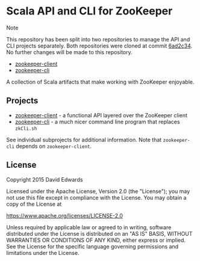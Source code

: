 # Scala API and CLI for ZooKeeper

> [!NOTE]
>
> This repository has been split into two repositories to manage the API and CLI projects separately. Both repositories were cloned at commit [6ad2c34](https://github.com/davidledwards/zookeeper/commit/6ad2c34d799d4373aa077d89eecfde6e7e8e1612). No further changes will be made to this repository.
>
> * [zookeeper-client](https://github.com/davidledwards/zookeeper-client)
> * [zookeeper-cli](https://github.com/davidledwards/zookeeper-cli)

A collection of Scala artifacts that make working with ZooKeeper enjoyable.

## Projects

* [zookeeper-client](zookeeper-client/) - a functional API layered over the ZooKeeper client
* [zookeeper-cli](zookeeper-cli/) - a much nicer command line program that replaces `zkCli.sh`

See individual subprojects for additional information. Note that `zookeeper-cli` depends on `zookeeper-client`.

## License

Copyright 2015 David Edwards

Licensed under the Apache License, Version 2.0 (the "License");
you may not use this file except in compliance with the License.
You may obtain a copy of the License at

<https://www.apache.org/licenses/LICENSE-2.0>

Unless required by applicable law or agreed to in writing, software
distributed under the License is distributed on an "AS IS" BASIS,
WITHOUT WARRANTIES OR CONDITIONS OF ANY KIND, either express or implied.
See the License for the specific language governing permissions and
limitations under the License.

